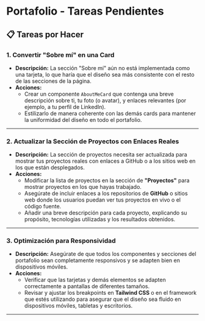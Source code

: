 # Portafolio - Tareas Pendientes

## 📋 Tareas por Hacer

### 1. **Convertir "Sobre mí" en una Card**
   - **Descripción:** La sección "Sobre mí" aún no está implementada como una tarjeta, lo que haría que el diseño sea más consistente con el resto de las secciones de la página.
   - **Acciones:**
     - Crear un componente `AboutMeCard` que contenga una breve descripción sobre ti, tu foto (o avatar), y enlaces relevantes (por ejemplo, a tu perfil de LinkedIn).
     - Estilizarlo de manera coherente con las demás cards para mantener la uniformidad del diseño en todo el portafolio.

---

### 2. **Actualizar la Sección de Proyectos con Enlaces Reales**
   - **Descripción:** La sección de proyectos necesita ser actualizada para mostrar tus proyectos reales con enlaces a GitHub o a los sitios web en los que están desplegados.
   - **Acciones:**
     - Modificar la lista de proyectos en la sección de **"Proyectos"** para mostrar proyectos en los que hayas trabajado.
     - Asegúrate de incluir enlaces a los repositorios de **GitHub** o sitios web donde los usuarios puedan ver tus proyectos en vivo o el código fuente.
     - Añadir una breve descripción para cada proyecto, explicando su propósito, tecnologías utilizadas y los resultados obtenidos.

---

### 3. **Optimización para Responsividad**
   - **Descripción:** Asegúrate de que todos los componentes y secciones del portafolio sean completamente responsivos y se adapten bien en dispositivos móviles.
   - **Acciones:**
     - Verificar que las tarjetas y demás elementos se adapten correctamente a pantallas de diferentes tamaños.
     - Revisar y ajustar los breakpoints en **Tailwind CSS** o en el framework que estés utilizando para asegurar que el diseño sea fluido en dispositivos móviles, tabletas y escritorios.

---

